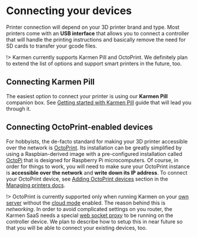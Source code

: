 # Connecting your devices

Printer connection will depend on your 3D printer brand and type. Most printers
come with an **USB interface** that allows you to connect a controller that will handle
the printing instructions and basically remove the need for SD cards to transfer
your gcode files.

!> Karmen currently supports Karmen Pill and OctoPrint. We definitely plan to
extend the list of options and support smart printers in the future, too.

## Connecting Karmen Pill

The easiest option to connect your printer is using our **Karmen Pill**
companion box. See [Getting started with Karmen Pill](pill-getting-started.md) guide that will
lead you through it.

## Connecting OctoPrint-enabled devices

For hobbyists, the de-facto standard for making your 3D printer accessible over the network
is [OctoPrint](https://octoprint.org). Its installation can be greatly
simplified by using a Raspbian-derived image with a pre-configured installation
called [OctoPi](https://github.com/guysoft/OctoPi) that is designed for Raspberry Pi
microcomputers. Of course, in order for things to work, you will need to make sure your
OctoPrint instance is **accessible over the network** and **write down its IP address**. To connect your OctoPrint
device, see [Adding OctoPrint devices](printers.md?id=adding-octoprint-devices) section in the [Managing printers docs](printers.md).

!> OctoPrint is currently supported only when running Karmen on your [own
server](on-premise.md) without the [cloud mode](on-premise.md?id=configuration)
enabled. The reason behind this is *networking*. In order to avoid complicated
settings on you router, the Karmen SaaS needs a special [web socket
proxy](https://github.com/fragaria/websocket-proxy) to be running on the
controller device. We plan to describe how to setup this in near future so that
you will be able to connect your existing devices, too.

